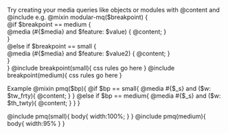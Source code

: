 Try creating your media queries like objects or modules with @content and @include
e.g.
 @mixin modular-mq($breakpoint) {  
   @if $breakpoint == medium {  
     @media (#{$media} and $feature: $value) { @content; }  
   }  
   @else if $breakpoint == small {  
     @media (#{$media} and $feature: $value2) { @content; }  
   }  
 }
 @include breakpoint(small){
   css rules go here
 }
 @include breakpoint(medium){
  css rules go here
 }


 Example
 @mixin pmq($bp){
   @if $bp == small{
     @media #{$_s} and ($w: $tw_frty){ @content; }
   }
   @else if $bp == medium{
     @media #{$_s} and ($w: $th_twty){ @content; }
   }
 } 
 
 @include pmq(small){
   body{
     width:100%;
   }
 }
 @include pmq(medium){
   body{
     width:95%
   }
 }
